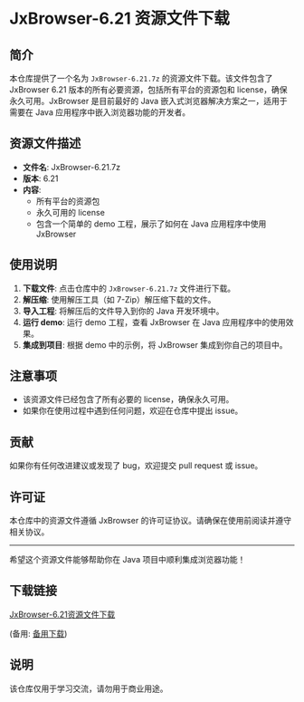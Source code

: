 # JxBrowser-6.21 资源文件下载

## 简介

本仓库提供了一个名为 `JxBrowser-6.21.7z` 的资源文件下载。该文件包含了 JxBrowser 6.21 版本的所有必要资源，包括所有平台的资源包和 license，确保永久可用。JxBrowser 是目前最好的 Java 嵌入式浏览器解决方案之一，适用于需要在 Java 应用程序中嵌入浏览器功能的开发者。

## 资源文件描述

- **文件名**: JxBrowser-6.21.7z
- **版本**: 6.21
- **内容**: 
  - 所有平台的资源包
  - 永久可用的 license
  - 包含一个简单的 demo 工程，展示了如何在 Java 应用程序中使用 JxBrowser

## 使用说明

1. **下载文件**: 点击仓库中的 `JxBrowser-6.21.7z` 文件进行下载。
2. **解压缩**: 使用解压工具（如 7-Zip）解压缩下载的文件。
3. **导入工程**: 将解压后的文件导入到你的 Java 开发环境中。
4. **运行 demo**: 运行 demo 工程，查看 JxBrowser 在 Java 应用程序中的使用效果。
5. **集成到项目**: 根据 demo 中的示例，将 JxBrowser 集成到你自己的项目中。

## 注意事项

- 该资源文件已经包含了所有必要的 license，确保永久可用。
- 如果你在使用过程中遇到任何问题，欢迎在仓库中提出 issue。

## 贡献

如果你有任何改进建议或发现了 bug，欢迎提交 pull request 或 issue。

## 许可证

本仓库中的资源文件遵循 JxBrowser 的许可证协议。请确保在使用前阅读并遵守相关协议。

---

希望这个资源文件能够帮助你在 Java 项目中顺利集成浏览器功能！

## 下载链接
[JxBrowser-6.21资源文件下载](https://pan.quark.cn/s/04696d72ef7a) 

(备用: [备用下载](https://pan.baidu.com/s/1iRYM2AqZk5aywf0UPbyaiw?pwd=1234))

## 说明

该仓库仅用于学习交流，请勿用于商业用途。
